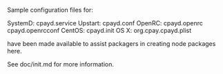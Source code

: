Sample configuration files for:

SystemD: cpayd.service
Upstart: cpayd.conf
OpenRC:  cpayd.openrc
         cpayd.openrcconf
CentOS:  cpayd.init
OS X:    org.cpay.cpayd.plist

have been made available to assist packagers in creating node packages here.

See doc/init.md for more information.
